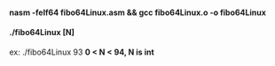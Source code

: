 <h4>nasm -felf64 fibo64Linux.asm && gcc fibo64Linux.o -o fibo64Linux</h4>
<h4>./fibo64Linux [N]</h4>
ex: ./fibo64Linux 93
<b>0 < N < 94, N is int<b>
